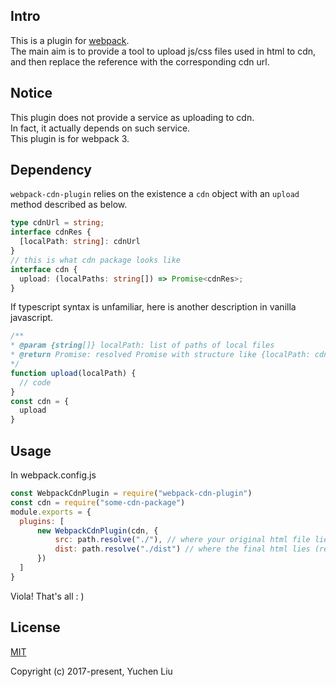 ## Intro
This is a plugin for [webpack](https://github.com/webpack/webpack).<br>
The main aim is to provide a tool to upload js/css files used in html to cdn, and then replace the reference with the corresponding cdn url.<br>

## Notice
This plugin does not provide a service as uploading to cdn.<br>
In fact, it actually depends on such service.<br>
This plugin is for webpack 3.

## Dependency
`webpack-cdn-plugin` relies on the existence a `cdn` object with an `upload` method described as below.
```typescript
type cdnUrl = string;
interface cdnRes {
  [localPath: string]: cdnUrl
}
// this is what cdn package looks like
interface cdn {
  upload: (localPaths: string[]) => Promise<cdnRes>;
}
```
If typescript syntax is unfamiliar, here is another description in vanilla javascript.
```js
/**
* @param {string[]} localPath: list of paths of local files
* @return Promise: resolved Promise with structure like {localPath: cdnUrl}
*/
function upload(localPath) {
  // code
}
const cdn = {
  upload
}
```

## Usage
In webpack.config.js
```js
const WebpackCdnPlugin = require("webpack-cdn-plugin")
const cdn = require("some-cdn-package")
module.exports = {
  plugins: [
      new WebpackCdnPlugin(cdn, {
          src: path.resolve("./"), // where your original html file lies (under develop)
          dist: path.resolve("./dist") // where the final html lies (ready for production)
      })
  ]
}
```
Viola! That's all : )

## License

[MIT](http://opensource.org/licenses/MIT)

Copyright (c) 2017-present, Yuchen Liu